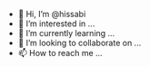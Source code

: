 - 👋 Hi, I’m @hissabi
- 👀 I’m interested in ...
- 🌱 I’m currently learning ...
- 💞️ I’m looking to collaborate on ...
- 📫 How to reach me ...

<!---
hissabi/hissabi is a ✨ special ✨ repository because its `README.md` (this file) appears on your GitHub profile.
You can click the Preview link to take a look at your changes.
--->
